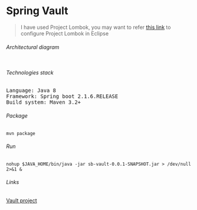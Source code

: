 # Spring Vault

> I have used Project Lombok, you may want to refer [this link](https://projectlombok.org/setup/eclipse) to configure Project Lombok in Eclipse

###### Architectural diagram 

![]()

###### Technologies stack

<pre>
Language: Java 8
Framework: Spring boot 2.1.6.RELEASE
Build system: Maven 3.2+
</pre>

###### Package
` mvn package `

###### Run
` nohup $JAVA_HOME/bin/java -jar sb-vault-0.0.1-SNAPSHOT.jar > /dev/null 2>&1 & `

###### Links
[Vault project](https://www.vaultproject.io/ "Vault project")